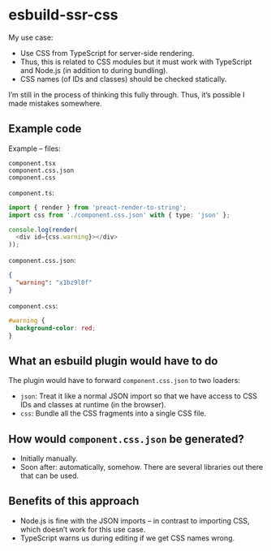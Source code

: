 # esbuild-ssr-css

My use case:

* Use CSS from TypeScript for server-side rendering.
* Thus, this is related to CSS modules but it must work with TypeScript and Node.js (in addition to during bundling).
* CSS names (of IDs and classes) should be checked statically.

I’m still in the process of thinking this fully through. Thus, it’s possible I made mistakes somewhere.

## Example code

Example – files:

```
component.tsx
component.css.json
component.css
```

`component.ts`:

```ts
import { render } from 'preact-render-to-string';
import css from './component.css.json' with { type: 'json' };

console.log(render(
  <div id={css.warning}></div>
));
```

`component.css.json`:

```json
{
  "warning": "x1bz9l0f"
}
```

`component.css`:

```css
#warning {
  background-color: red;
}
```

## What an esbuild plugin would have to do

The plugin would have to forward `component.css.json` to two loaders:

* `json`: Treat it like a normal JSON import so that we have access to CSS IDs and classes at runtime (in the browser).
* `css`: Bundle all the CSS fragments into a single CSS file.

## How would `component.css.json` be generated?

* Initially manually.
* Soon after: automatically, somehow. There are several libraries out there that can be used.

## Benefits of this approach

* Node.js is fine with the JSON imports – in contrast to importing CSS, which doesn’t work for this use case.
* TypeScript warns us during editing if we get CSS names wrong.
